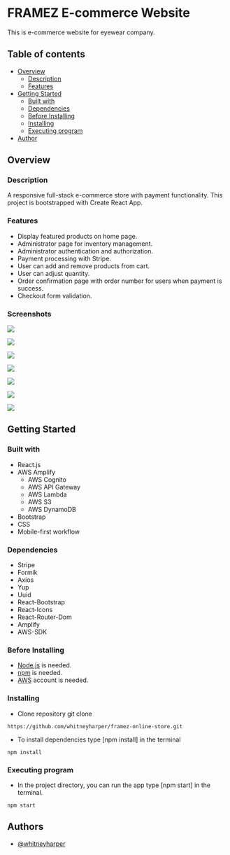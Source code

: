# FRAMEZ E-commerce Website

This is e-commerce website for eyewear company.

## Table of contents

- [Overview](#overview)
  - [Description](#description)
  - [Features](#features) 
- [Getting Started](#getting-started)
  - [Built with](#built-with)
  - [Dependencies](#dependencies)
  - [Before Installing](#before-installing)
  - [Installing](#installing)
  - [Executing program](#executing-program)
- [Author](#author)

## Overview

### Description

A responsive full-stack e-commerce store with payment functionality. This project is bootstrapped with Create React App.  

### Features

- Display featured products on home page.
- Administrator page for inventory management.
- Administrator authentication and authorization.
- Payment processing with Stripe.
- User can add and remove products from cart.
- User can adjust quantity.
- Order confirmation page with order number for users when payment is success.
- Checkout form validation.

### Screenshots

![](./images/framez.jpg)

![](./images/products.jpg)

![](./images/product.jpg)

![](./images/cart.jpg)

![](./images/checkout.jpg)

![](./images/payment-success.jpg)

![](./images/confirmation.jpg)

## Getting Started

### Built with
- React.js
- AWS Amplify
    - AWS Cognito
    - AWS API Gateway
    - AWS Lambda
    - AWS S3
    - AWS DynamoDB
- Bootstrap 
- CSS
- Mobile-first workflow

### Dependencies
- Stripe
- Formik
- Axios
- Yup
- Uuid
- React-Bootstrap
- React-Icons
- React-Router-Dom
- Amplify
- AWS-SDK

### Before Installing
* [Node.js](https://nodejs.org/en/) is needed.
* [npm](https://www.npmjs.com/) is needed.
* [AWS](https://aws.amazon.com/) account is needed.

### Installing

* Clone repository git clone 

```
https://github.com/whitneyharper/framez-online-store.git
```

* To install dependencies type [npm install] in the terminal 

```
npm install
```

### Executing program

* In the project directory, you can run the app type [npm start] in the terminal.

```
npm start
```

## Authors

- [@whitneyharper](https://github.com/whitneyharper)